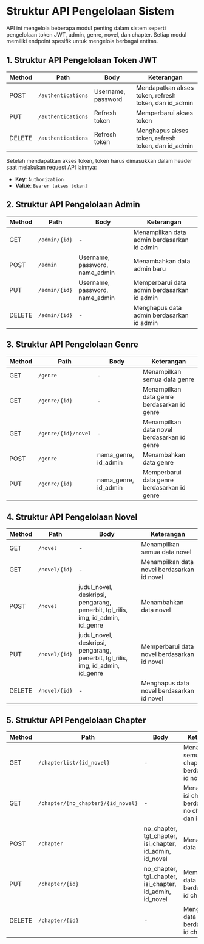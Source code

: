 # Struktur API Pengelolaan Sistem

API ini mengelola beberapa modul penting dalam sistem seperti pengelolaan token JWT, admin, genre, novel, dan chapter. Setiap modul memiliki endpoint spesifik untuk mengelola berbagai entitas.

## 1. Struktur API Pengelolaan Token JWT

| Method | Path               | Body              | Keterangan                                              |
|--------|--------------------|-------------------|---------------------------------------------------------|
| POST   | `/authentications`  | Username, password | Mendapatkan akses token, refresh token, dan id_admin     |
| PUT    | `/authentications`  | Refresh token      | Memperbarui akses token                                 |
| DELETE | `/authentications`  | Refresh token      | Menghapus akses token, refresh token, dan id_admin       |

Setelah mendapatkan akses token, token harus dimasukkan dalam header saat melakukan request API lainnya:

- **Key**: `Authorization`
- **Value**: `Bearer [akses token]`

## 2. Struktur API Pengelolaan Admin

| Method | Path               | Body                        | Keterangan                                      |
|--------|--------------------|-----------------------------|-------------------------------------------------|
| GET    | `/admin/{id}`       | -                           | Menampilkan data admin berdasarkan id admin     |
| POST   | `/admin`            | Username, password, name_admin | Menambahkan data admin baru                     |
| PUT    | `/admin/{id}`       | Username, password, name_admin | Memperbarui data admin berdasarkan id admin     |
| DELETE | `/admin/{id}`       | -                           | Menghapus data admin berdasarkan id admin       |

## 3. Struktur API Pengelolaan Genre

| Method | Path                   | Body              | Keterangan                                      |
|--------|------------------------|-------------------|-------------------------------------------------|
| GET    | `/genre`               | -                 | Menampilkan semua data genre                    |
| GET    | `/genre/{id}`          | -                 | Menampilkan data genre berdasarkan id genre     |
| GET    | `/genre/{id}/novel`    | -                 | Menampilkan data novel berdasarkan id genre     |
| POST   | `/genre`               | nama_genre, id_admin | Menambahkan data genre                          |
| PUT    | `/genre/{id}`          | nama_genre, id_admin | Memperbarui data genre berdasarkan id genre     |

## 4. Struktur API Pengelolaan Novel

| Method | Path                   | Body                                    | Keterangan                                      |
|--------|------------------------|-----------------------------------------|-------------------------------------------------|
| GET    | `/novel`               | -                                       | Menampilkan semua data novel                    |
| GET    | `/novel/{id}`          | -                                       | Menampilkan data novel berdasarkan id novel     |
| POST   | `/novel`               | judul_novel, deskripsi, pengarang, penerbit, tgl_rilis, img, id_admin, id_genre | Menambahkan data novel |
| PUT    | `/novel/{id}`          | judul_novel, deskripsi, pengarang, penerbit, tgl_rilis, img, id_admin, id_genre | Memperbarui data novel berdasarkan id novel |
| DELETE | `/novel/{id}`          | -                                       | Menghapus data novel berdasarkan id novel       |

## 5. Struktur API Pengelolaan Chapter

| Method | Path                          | Body                                  | Keterangan                                      |
|--------|-------------------------------|---------------------------------------|-------------------------------------------------|
| GET    | `/chapterlist/{id_novel}`      | -                                     | Menampilkan semua chapter berdasarkan id novel  |
| GET    | `/chapter/{no_chapter}/{id_novel}` | -                                   | Menampilkan isi chapter berdasarkan no chapter dan id novel |
| POST   | `/chapter`                    | no_chapter, tgl_chapter, isi_chapter, id_admin, id_novel | Menambahkan data chapter |
| PUT    | `/chapter/{id}`               | no_chapter, tgl_chapter, isi_chapter, id_admin, id_novel | Memperbarui data chapter berdasarkan id chapter |
| DELETE | `/chapter/{id}`               | -                                     | Menghapus data chapter berdasarkan id chapter   |
